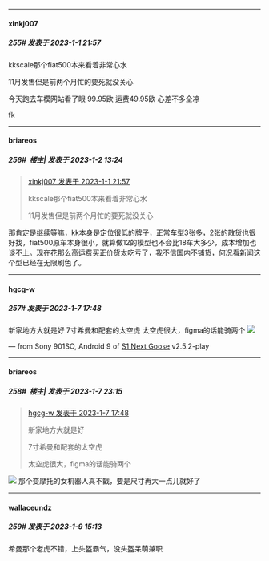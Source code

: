 

*****

####  xinkj007  
##### 255#       发表于 2023-1-1 21:57

kkscale那个fiat500本来看着非常心水

11月发售但是前两个月忙的要死就没关心

今天跑去车模网站看了眼 99.95欧 运费49.95欧 心差不多全凉

fk



*****

####  briareos  
##### 256#         楼主| 发表于 2023-1-2 13:24

<blockquote><a href="httphttps://bbs.saraba1st.com/2b/forum.php?mod=redirect&amp;goto=findpost&amp;pid=59168658&amp;ptid=2088581" target="_blank">xinkj007 发表于 2023-1-1 21:57</a>

kkscale那个fiat500本来看着非常心水

11月发售但是前两个月忙的要死就没关心</blockquote>
那肯定是继续等嘛，kk本身是定位很低的牌子，正常车型3张多，2张的散货也很好找，fiat500原车本身很小，就算做12的模型也不会比18车大多少，成本增加也谈不上。现在花那么高运费买正价货太吃亏了，我不信国内不铺货，何况看新闻这个型已经在无限刷色了。

*****

####  hgcg-w  
##### 257#       发表于 2023-1-7 17:48

新家地方大就是好
7寸希曼和配套的太空虎
太空虎很大，figma的话能骑两个
<img src="https://p.sda1.dev/9/75f95ea6c44ac949fa8df1aad14e1cdf/IMG_CMP_247195637.jpeg" referrerpolicy="no-referrer">

— from Sony 901SO, Android 9 of [S1 Next Goose](https://pan.baidu.com/s/1mi43uRm) v2.5.2-play



*****

####  briareos  
##### 258#         楼主| 发表于 2023-1-7 23:15

<blockquote><a href="httphttps://bbs.saraba1st.com/2b/forum.php?mod=redirect&amp;goto=findpost&amp;pid=59245931&amp;ptid=2088581" target="_blank">hgcg-w 发表于 2023-1-7 17:48</a>

新家地方大就是好

7寸希曼和配套的太空虎

太空虎很大，figma的话能骑两个</blockquote>
<img src="https://static.saraba1st.com/image/smiley/face2017/025.png" referrerpolicy="no-referrer"> 那个变摩托的女机器人真不戳，要是尺寸再大一点儿就好了



*****

####  wallaceundz  
##### 259#       发表于 2023-1-9 15:13

希曼那个老虎不错，上头盔霸气，没头盔呆萌兼职

